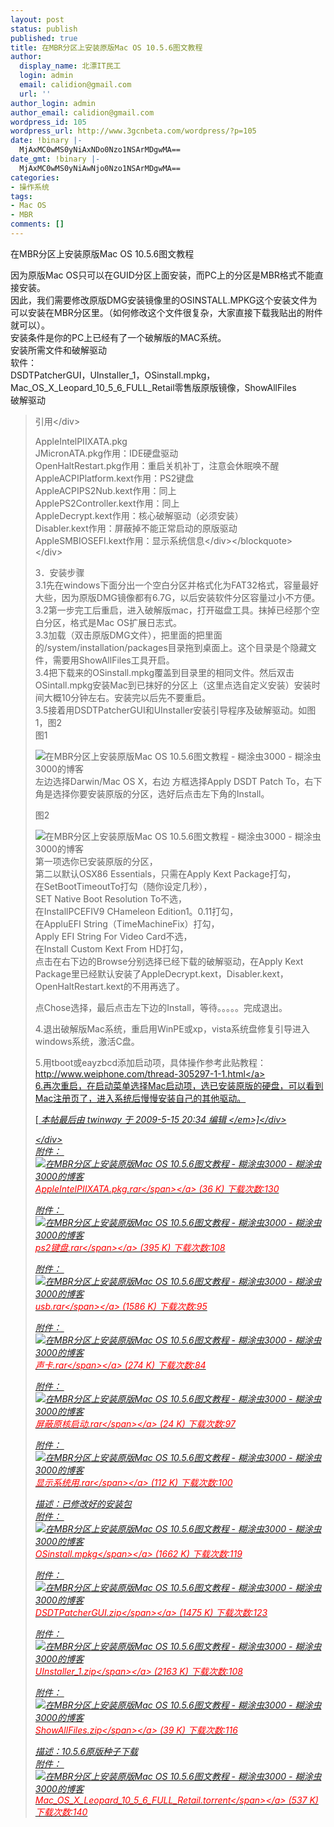 ```yaml
---
layout: post
status: publish
published: true
title: 在MBR分区上安装原版Mac OS 10.5.6图文教程
author:
  display_name: 北漂IT民工
  login: admin
  email: calidion@gmail.com
  url: ''
author_login: admin
author_email: calidion@gmail.com
wordpress_id: 105
wordpress_url: http://www.3gcnbeta.com/wordpress/?p=105
date: !binary |-
  MjAxMC0wMS0yNiAxNDo0Nzo1NSArMDgwMA==
date_gmt: !binary |-
  MjAxMC0wMS0yNiAwNjo0Nzo1NSArMDgwMA==
categories:
- 操作系统
tags:
- Mac OS
- MBR
comments: []
---
```

<p>在MBR分区上安装原版Mac OS 10.5.6图文教程</p>
<div>因为原版Mac OS只可以在GUID分区上面安装，而PC上的分区是MBR格式不能直接安装。<br />
因此，我们需要修改原版DMG安装镜像里的OSINSTALL.MPKG这个安装文件为可以安装在MBR分区里。（如何修改这个文件很复杂，大家直接下载我贴出的附件就可以）。<br />
安装条件是你的PC上已经有了一个破解版的MAC系统。<br />
安装所需文件和破解驱动<br />
软件：<br />
DSDTPatcherGUI，UInstaller_1，OSinstall.mpkg，Mac_OS_X_Leopard_10_5_6_FULL_Retail零售版原版镜像，ShowAllFiles<br />
破解驱动</p>
<blockquote>
<div>引用<&#47;div></p>
<div>AppleIntelPIIXATA.pkg<br />
JMicronATA.pkg作用：IDE硬盘驱动<br />
OpenHaltRestart.pkg作用：重启关机补丁，注意会休眠唤不醒<br />
AppleACPIPlatform.kext作用：PS2键盘<br />
AppleACPIPS2Nub.kext作用：同上<br />
ApplePS2Controller.kext作用：同上<br />
AppleDecrypt.kext作用：核心破解驱动（必须安装）<br />
Disabler.kext作用：屏蔽掉不能正常启动的原版驱动<br />
AppleSMBIOSEFI.kext作用：显示系统信息<&#47;div><&#47;blockquote><br />
<&#47;div></p>
<div>
3．安装步骤<br />
3.1先在windows下面分出一个空白分区并格式化为FAT32格式，容量最好大些，因为原版DMG镜像都有6.7G，以后安装软件分区容量过小不方便。<br />
3.2第一步完工后重启，进入破解版mac，打开磁盘工具。抹掉已经那个空白分区，格式是Mac OS扩展日志式。<br />
3.3加载（双击原版DMG文件），把里面的把里面的&#47;system&#47;installation&#47;packages目录拖到桌面上。这个目录是个隐藏文件，需要用ShowAllFiles工具开启。<br />
3.4把下载来的OSinstall.mpkg覆盖到目录里的相同文件。然后双击OSintall.mpkg安装Mac到已抹好的分区上（这里点选自定义安装）安装时间大概10分钟左右。安装完以后先不要重启。<br />
3.5接着用DSDTPatcherGUI和UInstaller安装引导程序及破解驱动。如图1，图2<br />
图1</p>
<p><img title="在MBR分区上安装原版Mac OS 10.5.6图文教程 - 糊涂虫3000 - 糊涂虫3000的博客" src="http:&#47;&#47;images.weiphone.com&#47;attachments&#47;day_090515&#47;20090515_c426ca61e60a37f73870jLFpnITdYb8D.png" border="0" alt="在MBR分区上安装原版Mac OS 10.5.6图文教程 - 糊涂虫3000 - 糊涂虫3000的博客" &#47;><br />
左边选择Darwin&#47;Mac OS X，右边 方框选择Apply DSDT Patch To，右下角是选择你要安装原版的分区，选好后点击左下角的Install。</p>
<p>图2</p>
<p><img title="在MBR分区上安装原版Mac OS 10.5.6图文教程 - 糊涂虫3000 - 糊涂虫3000的博客" src="http:&#47;&#47;images.weiphone.com&#47;attachments&#47;day_090515&#47;20090515_8c4689d91161202dddc6ntWWX66DtAeu.png" border="0" alt="在MBR分区上安装原版Mac OS 10.5.6图文教程 - 糊涂虫3000 - 糊涂虫3000的博客" &#47;><br />
第一项选你已安装原版的分区，<br />
第二以默认OSX86 Essentials，只需在Apply Kext Package打勾，<br />
在SetBootTimeoutTo打勾（随你设定几秒），<br />
SET Native Boot Resolution To不选，<br />
在InstallPCEFIV9 CHameleon Edition1。0.11打勾，<br />
在AppluEFI String（TimeMachineFix）打勾，<br />
Apply EFI String For Video Card不选，<br />
在Install Custom Kext From HD打勾，<br />
点击在右下边的Browse分别选择已经下载的破解驱动，在Apply Kext Package里已经默认安装了AppleDecrypt.kext，Disabler.kext，OpenHaltRestart.kext的不用再选了。</p>
<p>点Chose选择，最后点击左下边的Install，等待。。。。。完成退出。</p>
<p>4.退出破解版Mac系统，重启用WinPE或xp，vista系统盘修复引导进入windows系统，激活C盘。</p>
<p>5.用tboot或eayzbcd添加启动项，具体操作参考此贴教程：<a href="http:&#47;&#47;www.weiphone.com&#47;thread-305297-1-1.html" target="_blank">http:&#47;&#47;www.weiphone.com&#47;thread-305297-1-1.html<&#47;a><br />
6.再次重启，在启动菜单选择Mac启动项，选已安装原版的硬盘，可以看到Mac注册页了，进入系统后慢慢安装自己的其他驱动。</p>
<p>[<em> 本帖最后由 twinway 于 2009-5-15 20:34 编辑 <&#47;em>]<&#47;div></p>
<div><&#47;div><br />
附件：&nbsp;<img title="在MBR分区上安装原版Mac OS 10.5.6图文教程 - 糊涂虫3000 - 糊涂虫3000的博客" src="http:&#47;&#47;bbs.weiphone.com&#47;images&#47;weiphone&#47;file&#47;zip.gif" alt="在MBR分区上安装原版Mac OS 10.5.6图文教程 - 糊涂虫3000 - 糊涂虫3000的博客" align="absmiddle" &#47;> <a href="http:&#47;&#47;bbs.weiphone.com&#47;job.php?act<wbr>ion=download&amp;pid=tpc&amp;tid=359306&amp;aid=424068" target="_blank"><span style="color: red;">AppleIntelPIIXATA.pkg.rar<&#47;span><&#47;a> (36 K) 下载次数:130</p>
<p>附件：&nbsp;<img title="在MBR分区上安装原版Mac OS 10.5.6图文教程 - 糊涂虫3000 - 糊涂虫3000的博客" src="http:&#47;&#47;bbs.weiphone.com&#47;images&#47;weiphone&#47;file&#47;zip.gif" alt="在MBR分区上安装原版Mac OS 10.5.6图文教程 - 糊涂虫3000 - 糊涂虫3000的博客" align="absmiddle" &#47;> <a href="http:&#47;&#47;bbs.weiphone.com&#47;job.php?act<wbr>ion=download&amp;pid=tpc&amp;tid=359306&amp;aid=424069" target="_blank"><span style="color: red;">ps2键盘.rar<&#47;span><&#47;a> (395 K) 下载次数:108</p>
<p>附件：&nbsp;<img title="在MBR分区上安装原版Mac OS 10.5.6图文教程 - 糊涂虫3000 - 糊涂虫3000的博客" src="http:&#47;&#47;bbs.weiphone.com&#47;images&#47;weiphone&#47;file&#47;zip.gif" alt="在MBR分区上安装原版Mac OS 10.5.6图文教程 - 糊涂虫3000 - 糊涂虫3000的博客" align="absmiddle" &#47;> <a href="http:&#47;&#47;bbs.weiphone.com&#47;job.php?act<wbr>ion=download&amp;pid=tpc&amp;tid=359306&amp;aid=424070" target="_blank"><span style="color: red;">usb.rar<&#47;span><&#47;a> (1586 K) 下载次数:95</p>
<p>附件：&nbsp;<img title="在MBR分区上安装原版Mac OS 10.5.6图文教程 - 糊涂虫3000 - 糊涂虫3000的博客" src="http:&#47;&#47;bbs.weiphone.com&#47;images&#47;weiphone&#47;file&#47;zip.gif" alt="在MBR分区上安装原版Mac OS 10.5.6图文教程 - 糊涂虫3000 - 糊涂虫3000的博客" align="absmiddle" &#47;> <a href="http:&#47;&#47;bbs.weiphone.com&#47;job.php?act<wbr>ion=download&amp;pid=tpc&amp;tid=359306&amp;aid=424071" target="_blank"><span style="color: red;">声卡.rar<&#47;span><&#47;a> (274 K) 下载次数:84</p>
<p>附件：&nbsp;<img title="在MBR分区上安装原版Mac OS 10.5.6图文教程 - 糊涂虫3000 - 糊涂虫3000的博客" src="http:&#47;&#47;bbs.weiphone.com&#47;images&#47;weiphone&#47;file&#47;zip.gif" alt="在MBR分区上安装原版Mac OS 10.5.6图文教程 - 糊涂虫3000 - 糊涂虫3000的博客" align="absmiddle" &#47;> <a href="http:&#47;&#47;bbs.weiphone.com&#47;job.php?act<wbr>ion=download&amp;pid=tpc&amp;tid=359306&amp;aid=424072" target="_blank"><span style="color: red;">屏蔽原核启动.rar<&#47;span><&#47;a> (24 K) 下载次数:97</p>
<p>附件：&nbsp;<img title="在MBR分区上安装原版Mac OS 10.5.6图文教程 - 糊涂虫3000 - 糊涂虫3000的博客" src="http:&#47;&#47;bbs.weiphone.com&#47;images&#47;weiphone&#47;file&#47;zip.gif" alt="在MBR分区上安装原版Mac OS 10.5.6图文教程 - 糊涂虫3000 - 糊涂虫3000的博客" align="absmiddle" &#47;> <a href="http:&#47;&#47;bbs.weiphone.com&#47;job.php?act<wbr>ion=download&amp;pid=tpc&amp;tid=359306&amp;aid=424073" target="_blank"><span style="color: red;">显示系统用.rar<&#47;span><&#47;a> (112 K) 下载次数:100</p>
<p>描述：已修改好的安装包<br />
附件：&nbsp;<img title="在MBR分区上安装原版Mac OS 10.5.6图文教程 - 糊涂虫3000 - 糊涂虫3000的博客" src="http:&#47;&#47;bbs.weiphone.com&#47;images&#47;weiphone&#47;file&#47;zip.gif" alt="在MBR分区上安装原版Mac OS 10.5.6图文教程 - 糊涂虫3000 - 糊涂虫3000的博客" align="absmiddle" &#47;> <a href="http:&#47;&#47;bbs.weiphone.com&#47;job.php?act<wbr>ion=download&amp;pid=tpc&amp;tid=359306&amp;aid=424100" target="_blank"><span style="color: red;">OSinstall.mpkg<&#47;span><&#47;a> (1662 K) 下载次数:119</p>
<p>附件：&nbsp;<img title="在MBR分区上安装原版Mac OS 10.5.6图文教程 - 糊涂虫3000 - 糊涂虫3000的博客" src="http:&#47;&#47;bbs.weiphone.com&#47;images&#47;weiphone&#47;file&#47;zip.gif" alt="在MBR分区上安装原版Mac OS 10.5.6图文教程 - 糊涂虫3000 - 糊涂虫3000的博客" align="absmiddle" &#47;> <a href="http:&#47;&#47;bbs.weiphone.com&#47;job.php?act<wbr>ion=download&amp;pid=tpc&amp;tid=359306&amp;aid=424101" target="_blank"><span style="color: red;">DSDTPatcherGUI.zip<&#47;span><&#47;a> (1475 K) 下载次数:123</p>
<p>附件：&nbsp;<img title="在MBR分区上安装原版Mac OS 10.5.6图文教程 - 糊涂虫3000 - 糊涂虫3000的博客" src="http:&#47;&#47;bbs.weiphone.com&#47;images&#47;weiphone&#47;file&#47;zip.gif" alt="在MBR分区上安装原版Mac OS 10.5.6图文教程 - 糊涂虫3000 - 糊涂虫3000的博客" align="absmiddle" &#47;> <a href="http:&#47;&#47;bbs.weiphone.com&#47;job.php?act<wbr>ion=download&amp;pid=tpc&amp;tid=359306&amp;aid=424102" target="_blank"><span style="color: red;">UInstaller_1.zip<&#47;span><&#47;a> (2163 K) 下载次数:108</p>
<p>附件：&nbsp;<img title="在MBR分区上安装原版Mac OS 10.5.6图文教程 - 糊涂虫3000 - 糊涂虫3000的博客" src="http:&#47;&#47;bbs.weiphone.com&#47;images&#47;weiphone&#47;file&#47;zip.gif" alt="在MBR分区上安装原版Mac OS 10.5.6图文教程 - 糊涂虫3000 - 糊涂虫3000的博客" align="absmiddle" &#47;> <a href="http:&#47;&#47;bbs.weiphone.com&#47;job.php?act<wbr>ion=download&amp;pid=tpc&amp;tid=359306&amp;aid=424103" target="_blank"><span style="color: red;">ShowAllFiles.zip<&#47;span><&#47;a> (39 K) 下载次数:116</p>
<p>描述：10.5.6原版种子下载<br />
附件：&nbsp;<img title="在MBR分区上安装原版Mac OS 10.5.6图文教程 - 糊涂虫3000 - 糊涂虫3000的博客" src="http:&#47;&#47;bbs.weiphone.com&#47;images&#47;weiphone&#47;file&#47;zip.gif" alt="在MBR分区上安装原版Mac OS 10.5.6图文教程 - 糊涂虫3000 - 糊涂虫3000的博客" align="absmiddle" &#47;> <a href="http:&#47;&#47;bbs.weiphone.com&#47;job.php?act<wbr>ion=download&amp;pid=tpc&amp;tid=359306&amp;aid=424104" target="_blank"><span style="color: red;">Mac_OS_X_Leopard_10_5_6_FULL_Retail.torrent<&#47;span><&#47;a> (537 K) 下载次数:140</p>
